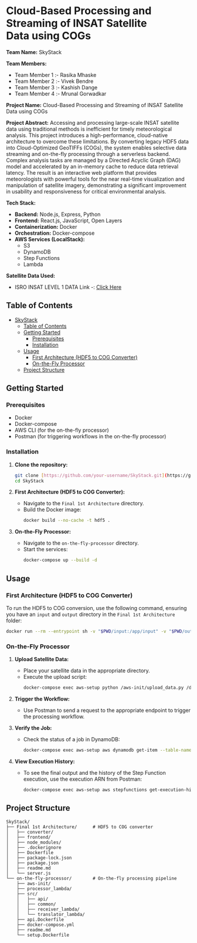 # Cloud-Based Processing and Streaming of INSAT Satellite Data using COGs

**Team Name:** SkyStack

**Team Members:**
* Team Member 1 :- Rasika Mhaske
* Team Member 2 :- Vivek Bendre
* Team Member 3 :- Kashish Dange
* Team Member 4 :- Mrunal Gorwadkar

**Project Name:** Cloud-Based Processing and Streaming of INSAT Satellite Data using COGs

**Project Abstract:**
Accessing and processing large-scale INSAT satellite data using traditional methods is 
inefficient for timely meteorological analysis. This project introduces a high-performance, 
cloud-native architecture to overcome these limitations. By converting legacy HDF5 data into 
Cloud-Optimized GeoTIFFs (COGs), the system enables selective data streaming and on-the-fly 
processing through a serverless backend. Complex analysis tasks are managed by a Directed 
Acyclic Graph (DAG) model and accelerated by an in-memory cache to reduce data retrieval 
latency. The result is an interactive web platform that provides meteorologists with powerful tools 
for the near real-time visualization and manipulation of satellite imagery, demonstrating a 
significant improvement in usability and responsiveness for critical environmental analysis.

**Tech Stack:**
* **Backend:** Node.js, Express, Python
* **Frontend:** React.js, JavaScript, Open Layers
* **Containerization:** Docker
* **Orchestration:** Docker-compose
* **AWS Services (LocalStack):**
    * S3
    * DynamoDB
    * Step Functions
    * Lambda

**Satellite Data Used:**
* ISRO INSAT LEVEL 1 DATA Link -: [Click Here](https://vedas.sac.gov.in/static/pdf/SIH_2024/SIH1738_cog.tar)

## Table of Contents

- [SkyStack](#skystack)
  - [Table of Contents](#table-of-contents)
  - [Getting Started](#getting-started)
    - [Prerequisites](#prerequisites)
    - [Installation](#installation)
  - [Usage](#usage)
    - [First Architecture (HDF5 to COG Converter)](#first-architecture-hdf5-to-cog-converter)
    - [On-the-Fly Processor](#on-the-fly-processor)
  - [Project Structure](#project-structure)

## Getting Started

### Prerequisites

* Docker
* Docker-compose
* AWS CLI (for the on-the-fly processor)
* Postman (for triggering workflows in the on-the-fly processor)

### Installation

1.  **Clone the repository:**
    ```bash
    git clone [https://github.com/your-username/SkyStack.git](https://github.com/your-username/SkyStack.git)
    cd SkyStack
    ```

2.  **First Architecture (HDF5 to COG Converter):**
    * Navigate to the `Final 1st Architecture` directory.
    * Build the Docker image:
        ```bash
        docker build --no-cache -t hdf5 .
        ```

3.  **On-the-Fly Processor:**
    * Navigate to the `on-the-fly-processor` directory.
    * Start the services:
        ```bash
        docker-compose up --build -d
        ```

## Usage

### First Architecture (HDF5 to COG Converter)

To run the HDF5 to COG conversion, use the following command, ensuring you have an `input` and `output` directory in the `Final 1st Architecture` folder:

```bash
docker run --rm --entrypoint sh -v "$PWD/input:/app/input" -v "$PWD/output:/app/output" hdf5 -c "/app/hdf5_to_cog --outdir /app/output /app/input/*.h5"
```

### On-the-Fly Processor

1.  **Upload Satellite Data:**
    * Place your satellite data in the appropriate directory.
    * Execute the upload script:
        ```bash
        docker-compose exec aws-setup python /aws-init/upload_data.py /data/3RIMG_04SEP2024_1015_L1B_STD_V01R00/ 3RIMG_04SEP2024_1015_L1B_STD_V01R00/
        ```

2.  **Trigger the Workflow:**
    * Use Postman to send a request to the appropriate endpoint to trigger the processing workflow.

3.  **Verify the Job:**
    * Check the status of a job in DynamoDB:
        ```bash
        docker-compose exec aws-setup aws dynamodb get-item --table-name WorkflowJobs --key '{\"job_id\": {\"S\": \"<your-job-id>\"}}' --endpoint-url=http://localstack:4566 --no-cli-pager
        ```

4.  **View Execution History:**
    * To see the final output and the history of the Step Function execution, use the execution ARN from Postman:
        ```bash
        docker-compose exec aws-setup aws stepfunctions get-execution-history --execution-arn '<your-execution-arn>' --endpoint-url=http://localstack:4566 --no-cli-pager
        ```

## Project Structure

```
SkyStack/
├── Final 1st Architecture/      # HDF5 to COG converter
│   ├── converter/
│   ├── frontend/
│   ├── node_modules/
│   ├── .dockerignore
│   ├── Dockerfile
│   ├── package-lock.json
│   ├── package.json
│   ├── readme.md
│   └── server.js
└── on-the-fly-processor/        # On-the-fly processing pipeline
    ├── aws-init/
    ├── processor_lambda/
    ├── src/
    │   ├── api/
    │   ├── common/
    │   ├── receiver_lambda/
    │   └── translator_lambda/
    ├── api.Dockerfile
    ├── docker-compose.yml
    ├── readme.md
    └── setup.Dockerfile
```